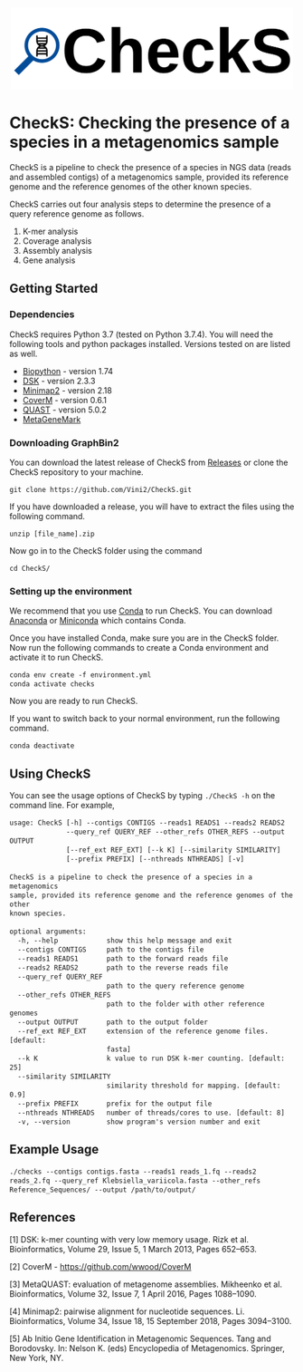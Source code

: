 <p align="center">
  <img src="CheckS_Logo.png" width="500" title="CheckS logo" alt="CheckS logo">
</p>

# CheckS: Checking the presence of a species in a metagenomics sample

CheckS is a pipeline to check the presence of a species in NGS data (reads and assembled contigs) of a metagenomics sample, provided its reference genome and the reference genomes of the other known species. 

CheckS carries out four analysis steps to determine the presence of a query reference genome as follows.
1. K-mer analysis
2. Coverage analysis
3. Assembly analysis
4. Gene analysis
                                          
## Getting Started

### Dependencies
CheckS requires Python 3.7 (tested on Python 3.7.4). You will need the following tools and python packages installed. Versions tested on are listed as well.
* [Biopython](https://biopython.org/) - version 1.74
* [DSK](https://github.com/GATB/dsk) - version 2.3.3
* [Minimap2](https://github.com/lh3/minimap2) - version 2.18
* [CoverM](https://github.com/wwood/CoverM) - version 0.6.1
* [QUAST](http://bioinf.spbau.ru/quast) - version 5.0.2
* [MetaGeneMark](https://github.com/aghozlane/spasm/tree/master/MetaGeneMark/mgm)

### Downloading GraphBin2
You can download the latest release of CheckS from [Releases](https://github.com/Vini2/CheckS/releases) or clone the CheckS repository to your machine.

```
git clone https://github.com/Vini2/CheckS.git
```

If you have downloaded a release, you will have to extract the files using the following command.

```
unzip [file_name].zip
```

Now go in to the CheckS folder using the command

```
cd CheckS/
```

### Setting up the environment
We recommend that you use [Conda](https://docs.conda.io/en/latest/) to run CheckS. You can download [Anaconda](https://www.anaconda.com/distribution/) or [Miniconda](https://docs.conda.io/en/latest/miniconda.html) which contains Conda.

Once you have installed Conda, make sure you are in the CheckS folder. Now run the following commands to create a Conda environment and activate it to run CheckS.

```
conda env create -f environment.yml
conda activate checks
```

Now you are ready to run CheckS.

If you want to switch back to your normal environment, run the following command.

```
conda deactivate
```

## Using CheckS
You can see the usage options of CheckS by typing `./CheckS -h` on the command line. For example,
```
usage: CheckS [-h] --contigs CONTIGS --reads1 READS1 --reads2 READS2
              --query_ref QUERY_REF --other_refs OTHER_REFS --output OUTPUT
              [--ref_ext REF_EXT] [--k K] [--similarity SIMILARITY]
              [--prefix PREFIX] [--nthreads NTHREADS] [-v]

CheckS is a pipeline to check the presence of a species in a metagenomics
sample, provided its reference genome and the reference genomes of the other
known species.

optional arguments:
  -h, --help            show this help message and exit
  --contigs CONTIGS     path to the contigs file
  --reads1 READS1       path to the forward reads file
  --reads2 READS2       path to the reverse reads file
  --query_ref QUERY_REF
                        path to the query reference genome
  --other_refs OTHER_REFS
                        path to the folder with other reference genomes
  --output OUTPUT       path to the output folder
  --ref_ext REF_EXT     extension of the reference genome files. [default:
                        fasta]
  --k K                 k value to run DSK k-mer counting. [default: 25]
  --similarity SIMILARITY
                        similarity threshold for mapping. [default: 0.9]
  --prefix PREFIX       prefix for the output file
  --nthreads NTHREADS   number of threads/cores to use. [default: 8]
  -v, --version         show program's version number and exit
```

## Example Usage

```
./checks --contigs contigs.fasta --reads1 reads_1.fq --reads2 reads_2.fq --query_ref Klebsiella_variicola.fasta --other_refs Reference_Sequences/ --output /path/to/output/
```

## References

[1] DSK: k-mer counting with very low memory usage. Rizk et al. Bioinformatics, Volume 29, Issue 5, 1 March 2013, Pages 652–653.

[2] CoverM - https://github.com/wwood/CoverM

[3] MetaQUAST: evaluation of metagenome assemblies. Mikheenko et al. Bioinformatics, Volume 32, Issue 7, 1 April 2016, Pages 1088–1090.

[4] Minimap2: pairwise alignment for nucleotide sequences. Li. Bioinformatics, Volume 34, Issue 18, 15 September 2018, Pages 3094–3100.

[5] Ab Initio Gene Identification in Metagenomic Sequences. Tang and Borodovsky. In: Nelson K. (eds) Encyclopedia of Metagenomics. Springer, New York, NY.
